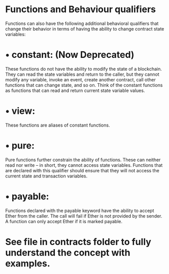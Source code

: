 # Functions and Behaviour qualifiers


Functions can also have the following additional behavioral qualifiers that change their behavior in terms of having the ability to change contract state variables:

# • constant: (Now Deprecated)
These functions do not have the ability to modify the state of a blockchain. They can read the state variables and return to the caller, but they cannot modify any variable, invoke an event, create another contract, call other
functions that can change state, and so on. Think of the constant functions as functions that can read and return current state variable values.

# • view: 
These functions are aliases of constant functions.

# • pure: 
Pure functions further constrain the ability of functions. These can neither read nor write – in short, they cannot access state variables. Functions that are declared with this qualifier should ensure that they will not access the current state and transaction variables.

# • payable: 
Functions declared with the payable keyword have the ability to accept Ether from the caller. The call will fail if Ether is not provided by the sender. A function can only accept Ether if it is marked payable.


# See file in contracts folder to fully understand the concept with examples. 